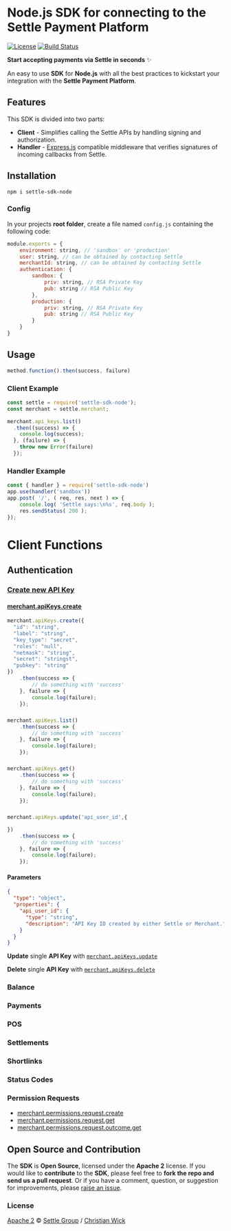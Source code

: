 # Node.js SDK for connecting to the Settle Payment Platform

[![License](https://img.shields.io/badge/license-Apache%202-brightgreen.svg)](https://github.com/SettleAPI/settle-sdk-node/blob/master/LICENSE)
[![Build Status](https://travis-ci.com/SettleAPI/settle-sdk-node.svg?branch=master)](https://travis-ci.com/SettleAPI/settle-sdk-node)

**Start accepting payments via Settle in seconds** ✨

An easy to use **SDK** for **Node.js** with all the best practices to kickstart your integration with the **Settle Payment Platform**.

## Features

This SDK is divided into two parts:

* **Client** - Simplifies calling the Settle APIs by handling signing and authorization.
* **Handler** - [Express.js](https://expressjs.com/) compatible middleware that verifies signatures of incoming callbacks from Settle.

## Installation

`npm i settle-sdk-node`

### Config

In your projects  **root folder**, create a file named `config.js` containing the following code:

```js
module.exports = {
    environment: string, // 'sandbox' or 'production'
    user: string, // can be obtained by contacting Settle
    merchantId: string, // can be obtained by contacting Settle
    authentication: {
        sandbox: {
            priv: string, // RSA Private Key
            pub: string // RSA Public Key
        },
        production: {
            priv: string, // RSA Private Key
            pub: string // RSA Public Key
        }
    }
}
```

## Usage

```js
method.function().then(success, failure)
```

### Client Example

```js
const settle = require('settle-sdk-node');
const merchant = settle.merchant;

merchant.api_keys.list()
  .then((success) => {
    console.log(success);
  }, (failure) => {
    throw new Error(failure)
  });
```

### Handler Example

```js
const { handler } = require('settle-sdk-node')
app.use(handler('sandbox'))
app.post( '/', ( req, res, next ) => {
    console.log( 'Settle says:\n%s', req.body );
    res.sendStatus( 200 );
});
```
####

# Client Functions

## Authentication

### [Create new API Key](./b3A6MTUzOTU0MDk-merchant-api-keys-create)

#### [merchant.apiKeys.create](./b3A6MTUzOTU0MDk-merchant-api-keys-create)

```js title="merchant.apiKeys.create"
merchant.apiKeys.create({
  "id": "string",
  "label": "string",
  "key_type": "secret",
  "roles": "null",
  "netmask": "string",
  "secret": "stringst",
  "pubkey": "string"
})
    .then(success => {
        // do something with 'success'
    }, failure => {
        console.log(failure);
    });
```
#####
```js title="List all API Keys"
merchant.apiKeys.list()
    .then(success => {
        // do something with 'success'
    }, failure => {
        console.log(failure);
    });
```
#####
```js title="Get single API Key"
merchant.apiKeys.get()
    .then(success => {
        // do something with 'success'
    }, failure => {
        console.log(failure);
    });
```
#####
```js title="Update single API Key"
merchant.apiKeys.update('api_user_id',{

})
    .then(success => {
        // do something with 'success'
    }, failure => {
        console.log(failure);
    });
```
#### Parameters
```json json_schema
{
  "type": "object",
  "properties": {
    "api_user_id": {
      "type": "string",
      "description": "API Key ID created by either Settle or Merchant."
    }
  }
}
```



**Update** single **API Key** with [`merchant.apiKeys.update`]()


**Delete** single **API Key** with [`merchant.apiKeys.delete`]()

### Balance

### Payments

### POS

### Settlements

### Shortlinks

### Status Codes

### Permission Requests

- [merchant.permissions.request.create](./b3A6Mjk5NjUxNTk-merchant-permissions-request-create)
- [merchant.permissions.request.get](./b3A6Mjk5NjUxNjA-merchant-permissions-request-get)
- [merchant.permissions.request.outcome.get](./b3A6MzE5MjkxOTE-merchant-permissions-request-outcome-get)

<!-- ### OAuth 2.0 Authorization Framework - Coming Soon

- [oauth2.auth.code](https://settle.dev/api/reference/rest/v1/oauth2.auth.code/)
- [oauth2.auth.request](https://settle.dev/api/reference/rest/v1/oauth2.auth.request/)
- [oauth2.auth.token](https://settle.dev/api/reference/rest/v1/oauth2.auth.token/)
- [oauth2.error](https://settle.dev/api/reference/rest/v1/oauth2.error/)
- [oauth2.qrImage](https://settle.dev/api/reference/rest/v1/oauth2.qrImage/)
- [oauth2.user.info](https://settle.dev/api/reference/rest/v1/oauth2.user.info/) -->


## Open Source and Contribution

The **SDK** is **Open Source**, licensed under the **Apache 2** license. If you would like to **contribute** to the **SDK**, please feel free to **fork the repo and send us a pull request**. Or if you have a comment, question, or suggestion for improvements, please [raise an issue](https://github.com/SettleAPI/settle-sdk-node/issues).

### License
[Apache 2](https://github.com/SettleAPI/settle-sdk-node/blob/master/LICENSE) © [Settle Group](https://settle.eu/) / [Christian Wick](https://github.com/iamchriswick)

